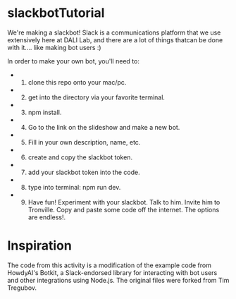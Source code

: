 # slackbotTutorial

We're making a slackbot! Slack is a communications platform that we use extensively here at DALI Lab, and there are a lot of things thatcan be done with it.... like making bot users :)

In order to make your own bot, you'll need to:
* 1. clone this repo onto your mac/pc.
* 2. get into the directory via your favorite terminal.
* 3. npm install.
* 4. Go to the link on the slideshow and make a new bot.
* 5. Fill in your own description, name, etc.
* 6. create and copy the slackbot token.
* 7. add your slackbot token into the code.
* 8. type into terminal: npm run dev.
* 9. Have fun! Experiment with your slackbot. Talk to him. Invite him to Tronville. Copy and paste some code off the internet. The options are endless!. 

# Inspiration
The code from this activity is a modification of the example code from HowdyAI's Botkit, a Slack-endorsed library for interacting with bot users and other integrations using Node.js.
The original files were forked from Tim Tregubov.
